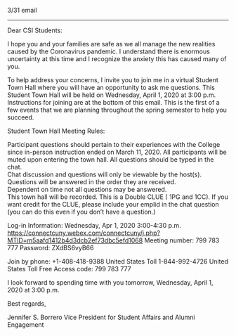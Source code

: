 3/31 email

----

Dear CSI Students:

I hope you and your families are safe as we all manage the new realities caused by the Coronavirus pandemic.  I understand there is enormous uncertainty at this time and I recognize the anxiety this has caused many of you. 

To help address your concerns, I invite you to join me in a virtual Student Town Hall where you will have an opportunity to ask me questions. This Student Town Hall will be held on Wednesday, April 1, 2020 at 3:00 p.m. Instructions for joining are at the bottom of this email. This is the first of a few events that we are planning throughout the spring semester to help you succeed. 

Student Town Hall Meeting Rules:

​​Participant questions should pertain to their experiences with the College since in-person instruction ended on March 11, 2020.
All participants will be muted upon entering the town hall.​ 
All questions should be typed in the chat.  
Chat discussion and questions will only be viewable by the host(s). 
Questions will be answered in the order they are received.  
Dependent on time not all questions may be answered.  
This town hall will be recorded. 
This is a Double CLUE ( 1PG and 1CC). If you want credit for the CLUE, please include your emplid in the chat question (you can do this even if you don’t have a question.)
​ 

Log-in Information:
Wednesday, Apr 1, 2020 3:00-4:30 p.m. 
https://connectcuny.webex.com/connectcuny/j.php?MTID=m5aafd1412b4d3dcb2ef73dbc5efd1068 
Meeting number: 799 783 777
Password: ZXdBS6vyB66

Join by phone:
+1-408-418-9388 United States Toll
1-844-992-4726 United States Toll Free
Access code: 799 783 777

I look forward to spending time with you tomorrow, Wednesday, April 1, 2020 at 3:00 p.m. 

Best regards, 

Jennifer S. Borrero
Vice President for Student Affairs and Alumni Engagement

